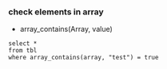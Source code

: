 ### check elements in array

* array_contains(Array<T>, value)

```
select *
from tbl
where array_contains(array, "test") = true
```
